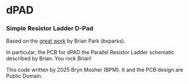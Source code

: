 # dPAD

### Simple Resistor Ladder D-Pad

Based on the [great work](https://github.com/bxparks/AceButton/blob/develop/docs/resistor_ladder/README.md) by Brian Park (bxparks).

In particular, the PCB for dPAD the Parallel Resistor
Ladder schematic described by Brian. You rock Brian!

This code written by 2025 Bryn Mosher (BPM). It and
the PCB design are Public Domain.
